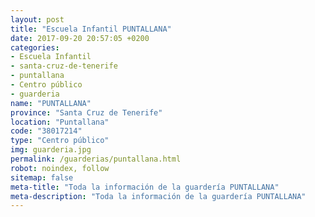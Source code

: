 ```yaml
---
layout: post
title: "Escuela Infantil PUNTALLANA"
date: 2017-09-20 20:57:05 +0200
categories:
- Escuela Infantil
- santa-cruz-de-tenerife
- puntallana
- Centro público
- guarderia
name: "PUNTALLANA"
province: "Santa Cruz de Tenerife"
location: "Puntallana"
code: "38017214"
type: "Centro público"
img: guarderia.jpg
permalink: /guarderias/puntallana.html
robot: noindex, follow
sitemap: false
meta-title: "Toda la información de la guardería PUNTALLANA"
meta-description: "Toda la información de la guardería PUNTALLANA"
---
```

